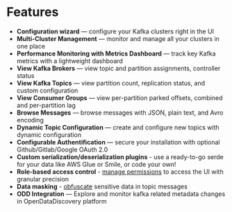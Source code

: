# Features

* **Configuration wizard** — configure your Kafka clusters right in the UI
* **Multi-Cluster Management** — monitor and manage all your clusters in one place
* **Performance Monitoring with Metrics Dashboard** — track key Kafka metrics with a lightweight dashboard
* **View Kafka Brokers** — view topic and partition assignments, controller status
* **View Kafka Topics** — view partition count, replication status, and custom configuration
* **View Consumer Groups** — view per-partition parked offsets, combined and per-partition lag
* **Browse Messages** — browse messages with JSON, plain text, and Avro encoding
* **Dynamic Topic Configuration** — create and configure new topics with dynamic configuration
* **Configurable Authentification** — secure your installation with optional Github/Gitlab/Google OAuth 2.0
* **Custom serialization/deserialization plugins** - use a ready-to-go serde for your data like AWS Glue or Smile, or code your own!
* **Role-based access control** - [manage permissions](https://github.com/kafbat/kafka-ui/wiki/RBAC-\(role-based-access-control\)) to access the UI with granular precision
* **Data masking** - [obfuscate](https://github.com/kafbat/kafka-ui/blob/main/documentation/guides/DataMasking.md) sensitive data in topic messages
* **ODD Integration** — Explore and monitor kafka related metadata changes in OpenDataDiscovery platform
